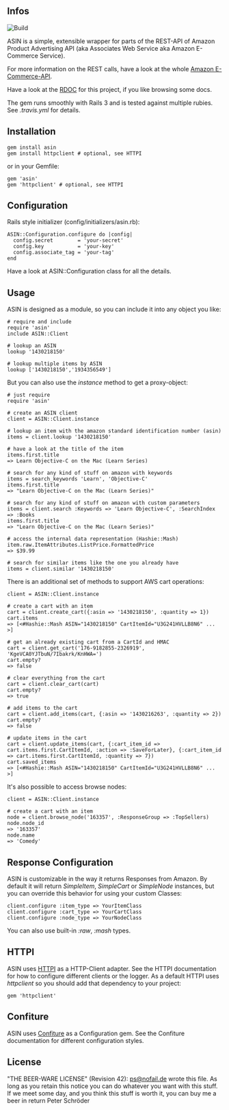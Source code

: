 ## Infos

![Build](https://travis-ci.org/phoet/asin.png)

ASIN is a simple, extensible wrapper for parts of the REST-API of Amazon Product Advertising API (aka Associates Web Service aka Amazon E-Commerce Service).

For more information on the REST calls, have a look at the whole [Amazon E-Commerce-API](http://docs.amazonwebservices.com/AWSECommerceService/latest/DG/index.html).

Have a look at the [RDOC](http://rdoc.info/projects/phoet/asin) for this project, if you like browsing some docs.

The gem runs smoothly with Rails 3 and is tested against multiple rubies. See *.travis.yml* for details.

## Installation

    gem install asin
    gem install httpclient # optional, see HTTPI

or in your Gemfile:

    gem 'asin'
    gem 'httpclient' # optional, see HTTPI

## Configuration

Rails style initializer (config/initializers/asin.rb):

    ASIN::Configuration.configure do |config|
      config.secret        = 'your-secret'
      config.key           = 'your-key'
      config.associate_tag = 'your-tag'
    end

Have a look at ASIN::Configuration class for all the details.

## Usage

ASIN is designed as a module, so you can include it into any object you like:

    # require and include
    require 'asin'
    include ASIN::Client
    
    # lookup an ASIN
    lookup '1430218150'

    # lookup multiple items by ASIN
    lookup ['1430218150','1934356549']

But you can also use the *instance* method to get a proxy-object:

    # just require
    require 'asin'
    
    # create an ASIN client
    client = ASIN::Client.instance
    
    # lookup an item with the amazon standard identification number (asin)
    items = client.lookup '1430218150'
    
    # have a look at the title of the item
    items.first.title
    => Learn Objective-C on the Mac (Learn Series)
    
    # search for any kind of stuff on amazon with keywords
    items = search_keywords 'Learn', 'Objective-C'
    items.first.title
    => "Learn Objective-C on the Mac (Learn Series)"
    
    # search for any kind of stuff on amazon with custom parameters
    items = client.search :Keywords => 'Learn Objective-C', :SearchIndex => :Books
    items.first.title
    => "Learn Objective-C on the Mac (Learn Series)"
    
    # access the internal data representation (Hashie::Mash)
    item.raw.ItemAttributes.ListPrice.FormattedPrice
    => $39.99
    
    # search for similar items like the one you already have
    items = client.similar '1430218150'

There is an additional set of methods to support AWS cart operations:

    client = ASIN::Client.instance
    
    # create a cart with an item
    cart = client.create_cart({:asin => '1430218150', :quantity => 1})
    cart.items
    => [<#Hashie::Mash ASIN="1430218150" CartItemId="U3G241HVLLB8N6" ... >]
    
    # get an already existing cart from a CartId and HMAC
    cart = client.get_cart('176-9182855-2326919', 'KgeVCA0YJTbuN/7Ibakrk/KnHWA=')
    cart.empty?
    => false
    
    # clear everything from the cart
    cart = client.clear_cart(cart)
    cart.empty?
    => true
    
    # add items to the cart
    cart = client.add_items(cart, {:asin => '1430216263', :quantity => 2})
    cart.empty?
    => false
    
    # update items in the cart
    cart = client.update_items(cart, {:cart_item_id => cart.items.first.CartItemId, :action => :SaveForLater}, {:cart_item_id => cart.items.first.CartItemId, :quantity => 7})
    cart.saved_items
    => [<#Hashie::Mash ASIN="1430218150" CartItemId="U3G241HVLLB8N6" ... >]

It's also possible to access browse nodes:

    client = ASIN::Client.instance
    
    # create a cart with an item
    node = client.browse_node('163357', :ResponseGroup => :TopSellers)
    node.node_id
    => '163357'
    node.name
    => 'Comedy'

## Response Configuration

ASIN is customizable in the way it returns Responses from Amazon.
By default it will return *SimpleItem*, *SimpleCart* or *SimpleNode* instances,
but you can override this behavior for using your custom Classes:

    client.configure :item_type => YourItemClass
    client.configure :cart_type => YourCartClass
    client.configure :node_type => YourNodeClass

You can also use built-in *:raw*, *:mash* types.
## HTTPI

ASIN uses [HTTPI](https://github.com/rubiii/httpi) as a HTTP-Client adapter.
See the HTTPI documentation for how to configure different clients or the logger.
As a default HTTPI uses _httpclient_ so you should add that dependency to your project:

    gem 'httpclient'

## Confiture

ASIN uses [Confiture](https://github.com/phoet/confiture) as a Configuration gem.
See the Confiture documentation for different configuration styles.

## License

"THE BEER-WARE LICENSE" (Revision 42):
[ps@nofail.de](mailto:ps@nofail.de) wrote this file. As long as you retain this notice you
can do whatever you want with this stuff. If we meet some day, and you think
this stuff is worth it, you can buy me a beer in return Peter Schröder
